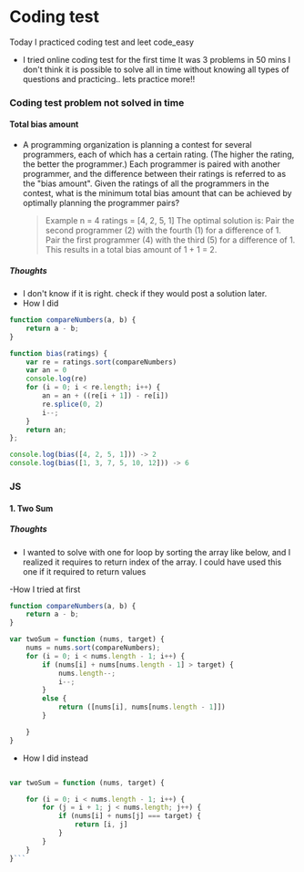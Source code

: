 # Coding test 
 
Today I practiced coding test and leet code_easy

- I tried online coding test for the first time
It was 3 problems in 50 mins
I don't think it is possible to solve all in time without knowing all types of questions and practicing.. lets practice more!!

### Coding test problem not solved in time
#### Total bias amount

- A programming organization is planning a contest for several programmers, each of which has a certain rating. (The higher the rating, the better the programmer.) Each programmer is paired with another programmer, and the difference between their ratings is referred to as the "bias amount". Given the ratings of all the programmers in the contest, what is the minimum total bias amount that can be achieved by optimally planning the programmer pairs?

  > Example
n = 4
ratings = [4, 2, 5, 1]
The optimal solution is:
Pair the second programmer (2) with the fourth (1) for a difference of 1.
Pair the first programmer (4) with the third (5) for a difference of 1.
This results in a total bias amount of 1 + 1 = 2.



##### Thoughts
- I don't know if it is right. check if they would post a solution later. 
- How I did
``` js
function compareNumbers(a, b) {
    return a - b;
}

function bias(ratings) {
    var re = ratings.sort(compareNumbers)
    var an = 0
    console.log(re)
    for (i = 0; i < re.length; i++) {
        an = an + ((re[i + 1]) - re[i])
        re.splice(0, 2)
        i--;
    }
    return an;
};

console.log(bias([4, 2, 5, 1])) -> 2
console.log(bias([1, 3, 7, 5, 10, 12])) -> 6

```

### JS
#### 1. Two Sum

##### Thoughts
- I wanted to solve with one for loop by sorting the array like below,
 and I realized it requires to return index of the array. I could have used this one if it required to return values

-How I tried at first
``` js
function compareNumbers(a, b) {
    return a - b;
}

var twoSum = function (nums, target) {
    nums = nums.sort(compareNumbers);
    for (i = 0; i < nums.length - 1; i++) {
        if (nums[i] + nums[nums.length - 1] > target) {
            nums.length--;
            i--;
        }
        else {
            return ([nums[i], nums[nums.length - 1]])
        }

    }
}
 ```


- How I did instead

``` js

var twoSum = function (nums, target) {

    for (i = 0; i < nums.length - 1; i++) {
        for (j = i + 1; j < nums.length; j++) {
            if (nums[i] + nums[j] === target) {
                return [i, j]
            }
        }
    }
}```
